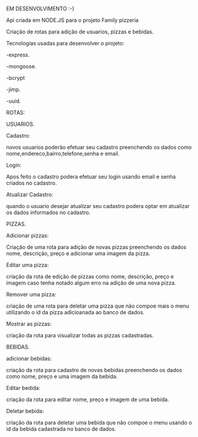 EM DESENVOLVIMENTO :-)

Api criada em NODE.JS para o projeto Family pizzeria

Criação de rotas para adição de usuarios, pizzas e bebidas.

Tecnologias usadas para desenvolver o projeto:

-express.

-mongoose.

-bcrypt

-jimp.

-uuid.

ROTAS:

USUARIOS.

Cadastro:

novos usuarios poderão efetuar seu cadastro preenchendo os dados como nome,endereco,bairro,telefone,senha e email.

Login:

Apos feito o cadastro podera efetuar seu login usando email e senha criados no cadastro.

Atualizar Cadastro:

quando o usuario desejar atualizar seu cadastro podera optar em atualizar os dados informados no cadastro.

PIZZAS.

Adicionar pizzas:

Criação de uma rota para adição de novas pizzas preenchendo os dados nome, descrição, preço e adicionar uma imagem da pizza.

Editar uma pizza:

criação da rota de edição de pizzas como nome, descrição, preço e imagem caso tenha notado algum erro na adição de uma nova pizza.

Remover uma pizza:

criação de uma rota para deletar uma pizza que não compoe mais o menu utilizando o id da pizza adicioanada ao banco de dados.

Mostrar as pizzas:

criação da rota para visualizar todas as pizzas cadastradas.

BEBIDAS.

adicionar bebidas:

criação da rota para cadastro de novas bebidas preenchendo os dados como nome, preço e uma imagem da bebida.

Editar bedida:

criação da rota para editar nome, preço e imagem de uma bebida.

Deletar bebida:

criação da rota para deletar uma bebida que não compoe o menu usando o id da bebida cadastrada no banco de dados.
